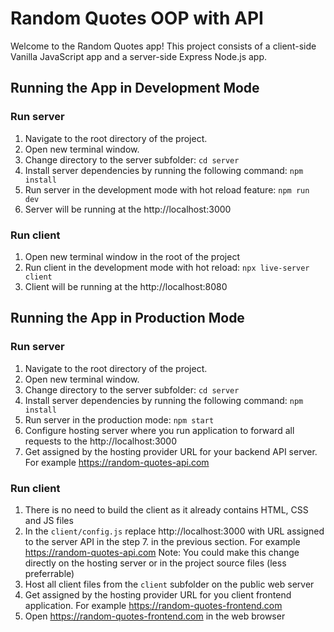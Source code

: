 # Random Quotes OOP with API

Welcome to the Random Quotes app!
This project consists of a client-side Vanilla JavaScript app and a server-side Express Node.js app.

## Running the App in Development Mode

### Run server

1. Navigate to the root directory of the project.
2. Open new terminal window.
3. Change directory to the server subfolder:
   `cd server`
4. Install server dependencies by running the following command:
   `npm install`
5. Run server in the development mode with hot reload feature:
   `npm run dev`
6. Server will be running at the http://localhost:3000

### Run client

1. Open new terminal window in the root of the project
2. Run client in the development mode with hot reload:
   `npx live-server client`
3. Client will be running at the http://localhost:8080

## Running the App in Production Mode

### Run server

1. Navigate to the root directory of the project.
2. Open new terminal window.
3. Change directory to the server subfolder:
   `cd server`
4. Install server dependencies by running the following command:
   `npm install`
5. Run server in the production mode:
   `npm start`
6. Configure hosting server where you run application to forward all requests to the http://localhost:3000
7. Get assigned by the hosting provider URL for your backend API server.
   For example https://random-quotes-api.com

### Run client

1. There is no need to build the client as it already contains HTML, CSS and JS files
2. In the `client/config.js` replace http://localhost:3000 with URL assigned to the server API in the step 7. in the previous section. For example https://random-quotes-api.com
   Note: You could make this change directly on the hosting server or in the project source files (less preferrable)
3. Host all client files from the `client` subfolder on the public web server
4. Get assigned by the hosting provider URL for you client frontend application.
   For example https://random-quotes-frontend.com
5. Open https://random-quotes-frontend.com in the web browser

